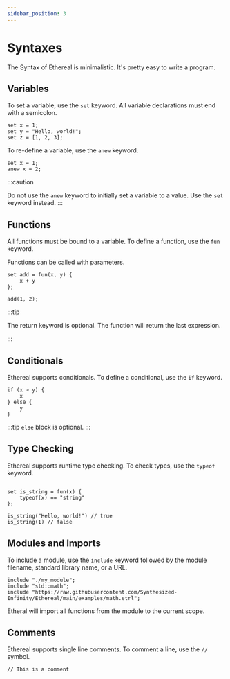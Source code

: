 ```yaml
---
sidebar_position: 3
---
```


# Syntaxes

The Syntax of Ethereal is minimalistic. It's pretty easy to write a program.

## Variables

To set a variable, use the `set` keyword.
All variable declarations must end with a semicolon.


```etrl
set x = 1;
set y = "Hello, world!";
set z = [1, 2, 3];
```

To re-define a variable, use the `anew` keyword.

```etrl
set x = 1;
anew x = 2;
```

:::caution

Do not use the `anew` keyword to initially set a variable to a value.
Use the `set` keyword instead.
:::

## Functions
 
All functions must be bound to a variable.
To define a function, use the `fun` keyword.

Functions can be called with parameters.

```etrl
set add = fun(x, y) {
    x + y
};

add(1, 2);
```

:::tip

The return keyword is optional. The function will return the last expression.

:::

## Conditionals

Ethereal supports conditionals. To define a conditional, use the `if` keyword.

```etrl
if (x > y) {
    x
} else {
    y
}
```
:::tip
`else` block is optional.
:::

## Type Checking

Ethereal supports runtime type checking.
To check types, use the `typeof` keyword.

```etrl

set is_string = fun(x) {
    typeof(x) == "string"
};

is_string("Hello, world!") // true
is_string(1) // false

```

## Modules and Imports

To include a module, use the `include` keyword followed by the module filename, standard library name, or a URL.

```etrl
include "./my_module";
include "std::math";
include "https://raw.githubusercontent.com/Synthesized-Infinity/Ethereal/main/examples/math.etrl";
```

Etheral will import all functions from the module to the current scope.

## Comments

Ethereal supports single line comments.
To comment a line, use the `//` symbol.

```etrl
// This is a comment
```


